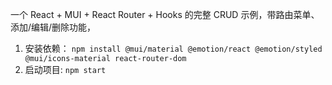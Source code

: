 一个 React + MUI + React Router + Hooks 的完整 CRUD 示例，带路由菜单、添加/编辑/删除功能，

1. 安装依赖： `npm install @mui/material @emotion/react @emotion/styled @mui/icons-material react-router-dom`
2. 启动项目: `npm start`
